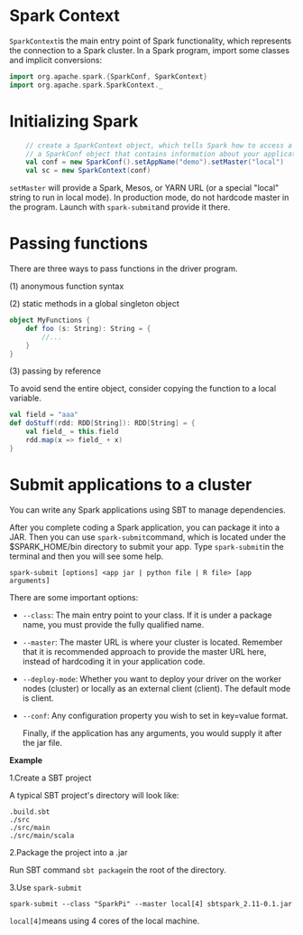 # Spark Context

`SparkContext`is the main entry point of Spark functionality, which represents the connection to a Spark cluster. In a Spark program, import some classes and implicit conversions:

```scala
import org.apache.spark.{SparkConf, SparkContext}
import org.apache.spark.SparkContext._
```

# Initializing Spark

```scala
    // create a SparkContext object, which tells Spark how to access a cluster
    // a SparkConf object that contains information about your application.
    val conf = new SparkConf().setAppName("demo").setMaster("local")
    val sc = new SparkContext(conf)
```

`setMaster` will provide a Spark, Mesos, or YARN URL (or a special "local" string to run in local mode). In production mode, do not hardcode master in the program. Launch with `spark-submit`and provide it there.

# Passing functions 

There are three ways to pass functions in the driver program.

(1) anonymous function syntax

(2) static methods in a global singleton object

```scala
object MyFunctions {
    def foo (s: String): String = {
        //...
    }
}
```

(3) passing by reference

To avoid send the entire object, consider copying the function to a local variable.

```scala
val field = "aaa"
def doStuff(rdd: RDD[String]): RDD[String] = {
    val field_ = this.field
    rdd.map(x => field_ + x)
}
```

# Submit applications to a cluster

You can write any Spark applications using SBT to manage dependencies.

After you complete coding a Spark application, you can package it into a JAR. Then you can use `spark-submit`command, which is located under the $SPARK_HOME/bin directory to submit your app. Type `spark-submit`in the terminal and then you will see some help.

```shell
spark-submit [options] <app jar | python file | R file> [app arguments]
```

There are some important options:

- `--class`: The main entry point to your class. If it is under a package name,
  you must provide the fully qualified name.

- `--master`: The master URL is where your cluster is located.
  Remember that it is recommended approach to provide the master URL here, instead of hardcoding it in your application code.

- `--deploy-mode`: Whether you want to deploy your driver on the worker nodes (cluster) or locally as an external client (client). The default mode is client.

- `--conf`: Any configuration property you wish to set in key=value format.

  Finally, if the application has any arguments, you would supply it after the jar file.

**Example**

1.Create a SBT project

A typical SBT project's directory will look like:

```
.build.sbt
./src
./src/main
./src/main/scala
```

2.Package the project into a .jar

Run SBT command `sbt package`in the root of the directory.

3.Use `spark-submit`

```shell
spark-submit --class "SparkPi" --master local[4] sbtspark_2.11-0.1.jar
```

`local[4]`means using 4 cores of the local machine.



